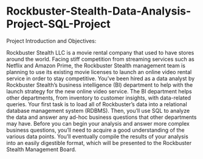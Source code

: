 # Rockbuster-Stealth-Data-Analysis-Project-SQL-Project

Project Introduction and Objectives:

Rockbuster Stealth LLC is a movie rental company that used to have stores around the world. Facing stiff competition from streaming services such as Netflix and Amazon Prime, the Rockbuster Stealth management team is planning to use its existing movie licenses to launch an online video rental service in order to stay competitive. You’ve been hired as a data analyst by Rockbuster Stealth’s business intelligence (BI) department to help with the launch strategy for the new online video service. The BI department helps other departments, from   inventory to customer insights, with data-related queries. Your first task is to load all of Rockbuster’s data into a relational database management system (RDBMS). Then, you’ll use SQL to analyze the data and answer any ad-hoc business questions that other departments may have. Before you can begin your analysis and answer more complex business questions, you’ll need to acquire a good understanding of the various data points. You’ll eventually compile the results of your analysis into an easily digestible format, which will be presented to the Rockbuster Stealth Management Board.  
